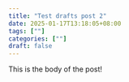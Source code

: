 ```yaml
---
title: "Test drafts post 2"
date: 2025-01-17T13:18:05+08:00
tags: [""]
categories: [""]
draft: false
---
```


This is the body of the post!
